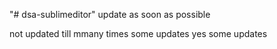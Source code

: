 "# dsa-sublimeditor" 
update as soon as possible 

not updated till mmany times
some updates yes
some updates
